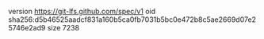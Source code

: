 version https://git-lfs.github.com/spec/v1
oid sha256:d5b46525aadcf831a160b5ca0fb7031b5bc0e472b8c5ae2669d07e25746e2ad9
size 7238
